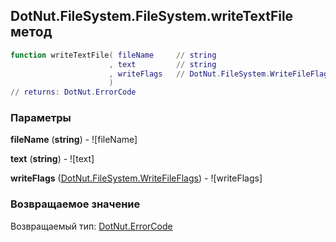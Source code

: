 ## DotNut.FileSystem.FileSystem.writeTextFile метод


```lua
function writeTextFile( fileName     // string
                      , text         // string
                      , writeFlags   // DotNut.FileSystem.WriteFileFlags
                      )
// returns: DotNut.ErrorCode
```


### Параметры

**fileName** (**string**) - ![fileName]

**text** (**string**) - ![text]

**writeFlags** ([DotNut.FileSystem.WriteFileFlags](../../../DotNut/FileSystem/WriteFileFlags.md)) - ![writeFlags]

### Возвращаемое значение

Возвращаемый тип: [DotNut.ErrorCode](../../../DotNut/ErrorCode.md)

